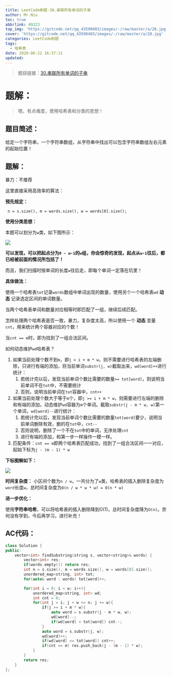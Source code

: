 ```yaml
---
title: LeetCode刷题-30.串联所有单词的子串
author: Mr.Niu
toc: true
abbrlink: 49123
top_img: 'https://gitcode.net/qq_43590403/images/-/raw/master/a/28.jpg'
cover: 'https://gitcode.net/qq_43590403/images/-/raw/master/a/28.jpg'
categories: LeetCode刷题
tags:
  - 哈希表
date: 2020-06-22 16:37:11
updated:
---
```
















> 题目链接：[30.串联所有单词的子串](https://leetcode-cn.com/problems/substring-with-concatenation-of-all-words/)



# 题解：



> 嗯，有点难度，使用哈希表和分类的思想！



## 题目简述：

给定一个字符串，一个字符串数组，从字符串中找出可以包含字符串数组左右元素的起始位置！

## 题解：



暴力：不推荐



这里直接采用高效率的算法：



**预先规定：**



` n = s.size(), m = words.size(), w = words[0].size();`



**使用分类思想：**

本题可以划分为`w`类，如下图所示：



![](https://gitcode.net/qq_43590403/pic/-/raw/master/2020/06/22/f3a86f0a869dbaf256ca156a249102ef.png)



**可以发现，可以把起点分为`0 - w-1`的`w`组，你会惊奇的发现，起点从`w-1`往后，都已经被前面的情况所包括了！**



而且，我们扫描时按单词的长度`w`往后走，即每个单词一定落在坑里！



**具体做法：**

使用一个哈希表`tot`记录`words`数组中单词出现的数量，使用另个一个哈希表`wd` **动态** 记录选定区间的单词数量。

当两个哈希表单词和数量对应相等时即匹配了一组，继续后续匹配。



怎样处理两个哈希表是否一致，暴力，复杂度太高，所以使用一个 **动态** 变量`cnt`，用来统计两个容器对应的个数！

当`cnt == m`时，即为找到了一组合法区间。



如何动态维护`wd`哈希表？

1. 如果当前处理个数不到`m`，即`j < i + m * w`，则不需要进行哈希表的左端删除，只进行有端的添加，将当前单词`substr(j, w)`截取出来，`wd[word]++`进行统计：
   1. 若统计完以后，发现当前单词个数比需要的数量`>= tot[word]`，则说明当前单词不在`tot`中，不需要统计
   2. 否则，说明当前单词在`tot`容器中，`cnt++`
2. 如果当前处理个数大于等于`m`个，即`j >= i + m * w`，则需要进行左端的删除和有端的添加，动态维护`wd`容器为`m`个单词。截取`substr(j - m * w, w)`第一个单词，`wd[word]--`进行统计：
   1. 若统计完以后，发现当前单词个数比需要的数量`tot[word]`要少，说明当前单词删除有效，删的在`tot`中，`cnt--`
   2. 否则说明，删除了一个不在`tot`中的单词，无序处理`cnt`
   3. 进行有端的添加，和第一步一样操作一模一样。
3. 匹配条件：`cnt == m`即两个哈希表匹配成功，找到了一组合法区间一一对应，起始下标为`j - (m - 1) * w`



**下标图解如下：**

![](https://gitcode.net/qq_43590403/pic/-/raw/master/2020/06/22/1fc948e33196f06abf417a96e39fa353.png)



**时间复杂度：** 小区间个数为`n / w`，一共分为了`w`类，哈希表的插入删除复杂度为`word`长度`w`，总时间复杂度为`O(n / w * w * w) = O(n * w)`

**进一步优化：**

使用**字符串哈希**，可以将哈希表的插入删除降到O(1)，总时间复杂度降为`O(n)`。奈何没有学到，今后再学习，进行补充！





## AC代码：



```c++
class Solution {
public:
    vector<int> findSubstring(string s, vector<string>& words) {
        vector<int> res;
        if(words.empty()) return res;
        int n = s.size(), m = words.size(), w = words[0].size();
        unordered_map<string, int> tot;
        for(auto& word : words) tot[word]++;

        for(int i = 0; i < w; i++){
            unordered_map<string, int> wd;
            int cnt = 0;
            for(int j = i; j + w <= n; j += w){
                if(j >= i + m * w){
                    auto word = s.substr(j - m * w, w);
                    wd[word]--;
                    if(wd[word] < tot[word]) cnt--;
                }
                auto word = s.substr(j, w);
                wd[word]++;
                if(wd[word] <= tot[word]) cnt++;
                if(cnt == m) res.push_back(j - (m - 1) * w);
            }
        }
        return res;
    }
};
```



